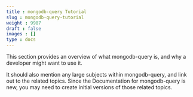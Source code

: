 ```yaml
---
title : mongodb-query Tutorial
slug : mongodb-query-tutorial
weight : 9987
draft : false
images : []
type : docs
---
```


This section provides an overview of what mongodb-query is, and why a developer might want to use it.

It should also mention any large subjects within mongodb-query, and link out to the related topics.  Since the Documentation for mongodb-query is new, you may need to create initial versions of those related topics.

